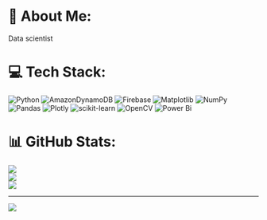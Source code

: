 # 💫 About Me:
Data scientist<br>


# 💻 Tech Stack:
![Python](https://img.shields.io/badge/python-3670A0?style=for-the-badge&logo=python&logoColor=ffdd54) ![AmazonDynamoDB](https://img.shields.io/badge/Amazon%20DynamoDB-4053D6?style=for-the-badge&logo=Amazon%20DynamoDB&logoColor=white) ![Firebase](https://img.shields.io/badge/firebase-a08021?style=for-the-badge&logo=firebase&logoColor=ffcd34) ![Matplotlib](https://img.shields.io/badge/Matplotlib-%23ffffff.svg?style=for-the-badge&logo=Matplotlib&logoColor=black) ![NumPy](https://img.shields.io/badge/numpy-%23013243.svg?style=for-the-badge&logo=numpy&logoColor=white) ![Pandas](https://img.shields.io/badge/pandas-%23150458.svg?style=for-the-badge&logo=pandas&logoColor=white) ![Plotly](https://img.shields.io/badge/Plotly-%233F4F75.svg?style=for-the-badge&logo=plotly&logoColor=white) ![scikit-learn](https://img.shields.io/badge/scikit--learn-%23F7931E.svg?style=for-the-badge&logo=scikit-learn&logoColor=white) ![OpenCV](https://img.shields.io/badge/opencv-%23white.svg?style=for-the-badge&logo=opencv&logoColor=white) ![Power Bi](https://img.shields.io/badge/power_bi-F2C811?style=for-the-badge&logo=powerbi&logoColor=black)
# 📊 GitHub Stats:
![](https://github-readme-stats.vercel.app/api?username=shreesha1999&theme=dark&hide_border=false&include_all_commits=true&count_private=true)<br/>
![](https://github-readme-streak-stats.herokuapp.com/?user=shreesha1999&theme=dark&hide_border=false)<br/>
![](https://github-readme-stats.vercel.app/api/top-langs/?username=shreesha1999&theme=dark&hide_border=false&include_all_commits=true&count_private=true&layout=compact)

---
[![](https://visitcount.itsvg.in/api?id=shreesha1999&icon=0&color=0)](https://visitcount.itsvg.in)

<!-- Proudly created with GPRM ( https://gprm.itsvg.in ) -->
